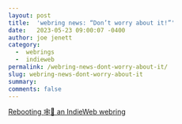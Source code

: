 ```yaml
---
layout: post
title:  'webring news: “Don’t worry about it!”'
date:   2023-05-23 09:00:07 -0400
author: joe jenett
category:
  -  webrings
  -  indieweb
permalink: /webring-news-dont-worry-about-it/
slug: webring-news-dont-worry-about-it
summary: 
comments: false
---
```

<a title="Rebooting 🕸️💍 an IndieWeb webring" href="https://martymcgui.re/2023/05/20/rebooting--an-indieweb-webring/">Rebooting 🕸️💍 an IndieWeb webring</a>

<a style="display:none;" href="https://brid.gy/publish/mastodon"><small>(cross-posted to mastodon)</small></a>
